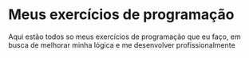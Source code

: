 # Meus exercícios de programação

Aqui estão todos so meus exercícios de programação que eu faço, em busca de melhorar minha lógica e me desenvolver profissionalmente 
